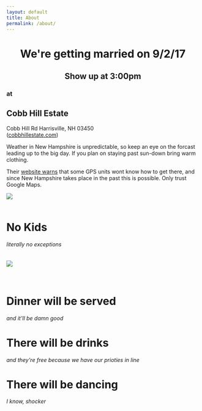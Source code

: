 ```yaml
---
layout: default
title: About
permalink: /about/
---
```

<div class="home-page">
  <div class="page-wide-image engaged">
  </div>
  <div class="content wrapper">
    <div class="row">
      <div class="col-xs-12">
        <center>
          <h1>We're getting married on <strong>9/2/17</strong></h1>
          <h2>Show up at <strong>3:00pm</strong></h2>
        </center>
      </div>
      <div class="col-xs-12 col-sm-6 xs-to-the-middle sm-to-the-right">
        <h3>at</h3>
        <h2>Cobb Hill Estate</h2>
        Cobb Hill Rd Harrisville, NH 03450
        <br />
        (<a href="http://cobbhillestate.com" target="_blank">cobbhillestate.com</a>)
        <p>
          Weather in New Hampshire is unpredictable, so keep an eye on the forcast leading up to the big day. If you plan on staying past sun-down bring warm clothing.
        </p>
        <p>
          Their <a href="http://cobbhillestate.com/directions.aspx">website warns</a> that some GPS units wont know how to get there, and since New Hampshire takes place in the past this is possible. Only trust Google Maps.
        </p>
      </div>
      <div class="col-xs-12 col-sm-6 xs-to-the-middle sm-to-the-left">
        <img src="{{ '/images/cobb-hill.jpg' | prepend: site.baseurl }}">
      </div>
      <div class="col-xs-12 xs-to-the-middle short-headers">
        <br />
        <h1 class="mega">No Kids</h1>
        <i>literally no exceptions</i>
        <br />
        <br />
        <br />
      </div>
      <div class="col-xs-12 col-sm-6 xs-to-the-middle">
        <img src="{{ '/images/eng/C_K092016-6.jpg' | prepend: site.baseurl }}">
      </div>
      <div class="col-xs-12 col-sm-6 xs-to-the-middle short-headers">  
        <br />
        <br />
        <h1>Dinner will be served</h1>
        <i>and it'll be damn good</i>
        <h1>There will be drinks</h1>
        <i>and they're free because we have our prioties in line</i>
        <h1>There will be dancing</h1>
        <i>I know, shocker</i>
      </div>
    </div>
  </div>
</div>